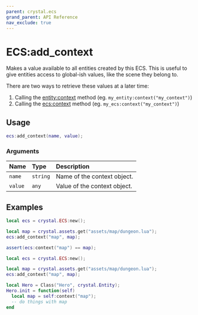 ```yaml
---
parent: crystal.ecs
grand_parent: API Reference
nav_exclude: true
---
```


# ECS:add_context

Makes a value available to all entities created by this ECS. This is useful to give entities access to global-ish values, like the scene they belong to.

There are two ways to retrieve these values at a later time:

1. Calling the [entity:context](entity_context) method (eg. `my_entity:context("my_context")`)
2. Calling the [ecs:context](ecs_context) method (eg. `my_ecs:context("my_context")`)

## Usage

```lua
ecs:add_context(name, value);
```

### Arguments

| Name    | Type     | Description                  |
| :------ | :------- | :--------------------------- |
| `name`  | `string` | Name of the context object.  |
| `value` | `any`    | Value of the context object. |

## Examples

```lua
local ecs = crystal.ECS:new();

local map = crystal.assets.get("assets/map/dungeon.lua");
ecs:add_context("map", map);

assert(ecs:context("map") == map);
```

```lua
local ecs = crystal.ECS:new();

local map = crystal.assets.get("assets/map/dungeon.lua");
ecs:add_context("map", map);

local Hero = Class("Hero", crystal.Entity);
Hero.init = function(self)
  local map = self:context("map");
  -- do things with map
end
```

